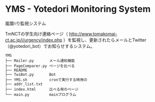 # YMS - Yotedori Monitoring System

嵐闥ﾊり監視システム

TmNCTの学生向け連絡ページ（ http://www.tomakomai-ct.ac.jp/i/urgency/index.php ）を監視し、更新されたらメールとTwitter（@yotedori_bot）でお知らせするシステム。

```
YMS
├── Mailer.py       メール通知機能
├── PageComparer.py ページを比べる
├── README
├── TwiBot.py       Bot
├── YMS.sh          cronで実行する時用の
├── addr_list.txt
├── index.html      比べる用のページ
└── main.py         mainプログラム
```
